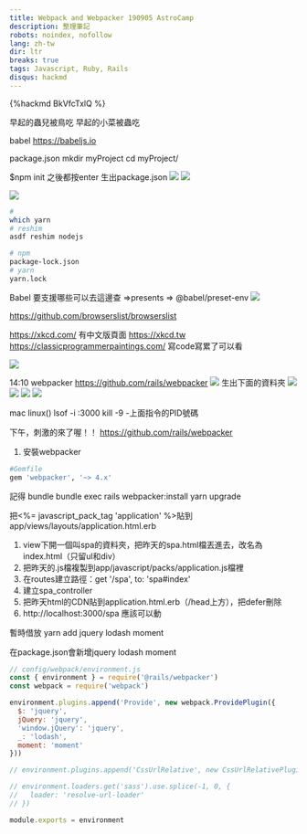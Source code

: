 ```yaml
---
title: Webpack and Webpacker 190905 AstroCamp
description: 整理筆記
robots: noindex, nofollow
lang: zh-tw
dir: ltr
breaks: true
tags: Javascript, Ruby, Rails 
disqus: hackmd
---
```

{%hackmd BkVfcTxlQ %}

早起的蟲兒被鳥吃
早起的小菜被蟲吃

babel
https://babeljs.io

package.json
mkdir myProject
cd myProject/

$npm init 
之後都按enter
生出package.json
![](https://i.imgur.com/gMBsiCV.png)
![](https://i.imgur.com/HRCjxa9.png)

![](https://i.imgur.com/laivCnJ.png)
```bash
# 
which yarn
# reshim
asdf reshim nodejs
```
```bash
# npm
package-lock.json
# yarn
yarn.lock
```

Babel 要支援哪些可以去這邊查 =>presents => @babel/preset-env
![](https://i.imgur.com/MmPlGS1.png)

https://github.com/browserslist/browserslist

https://xkcd.com/
有中文版頁面 https://xkcd.tw
https://classicprogrammerpaintings.com/
寫code寫累了可以看

![](https://i.imgur.com/BQXkSnQ.png)


14:10 webpacker
https://github.com/rails/webpacker
![](https://i.imgur.com/FTXj3Cy.png)
生出下面的資料夾
![](https://i.imgur.com/7nyDjnF.png)
![](https://i.imgur.com/aK11mkS.png)
![](https://i.imgur.com/nr0OhK0.png)
 ![](https://i.imgur.com/TFb991i.png)

mac linux()
lsof -i :3000
kill -9 -上面指令的PID號碼    



下午，刺激的來了喔！！
https://github.com/rails/webpacker
1. 安裝webpacker
```ruby
#Gemfile
gem 'webpacker', '~> 4.x'
```
記得 bundle
bundle exec rails webpacker:install
yarn upgrade

把<%= javascript_pack_tag 'application' %>貼到app/views/layouts/application.html.erb

1. view下開一個叫spa的資料夾，把昨天的spa.html檔丟進去，改名為index.html（只留ul和div）
2. 把昨天的.js檔複製到app/javascript/packs/application.js檔裡
3. 在routes建立路徑：get '/spa', to: 'spa#index'
4. 建立spa_controller
5. 把昨天html的CDN貼到application.html.erb（/head上方），把defer刪除
6. http://localhost:3000/spa 應該可以動



暫時借放
yarn add jquery lodash moment

在package.json會新增jquery lodash moment

```javascript
// config/webpack/environment.js
const { environment } = require('@rails/webpacker')
const webpack = require('webpack')

environment.plugins.append('Provide', new webpack.ProvidePlugin({
  $: 'jquery',
  jQuery: 'jquery',
  'window.jQuery': 'jquery',
  _: 'lodash',
  moment: 'moment'
}))

// environment.plugins.append('CssUrlRelative', new CssUrlRelativePlugin())

// environment.loaders.get('sass').use.splice(-1, 0, {
//   loader: 'resolve-url-loader'
// })

module.exports = environment
```
